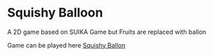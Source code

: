 # Squishy Balloon
A 2D game based on SUIKA Game but Fruits are replaced with ballon 

Game can be played here <a href="https://lunasticot.itch.io/squishy-balloon">Squishy Ballon</a>
